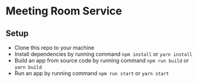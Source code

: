 # Meeting Room Service

## Setup

- Clone this repo to your machine
- Install dependencies by running command `npm install` or `yarn install`
- Build an app from source code by running command `npm run build` or `yarn build`
- Run an app by running command `npm run start` or `yarn start`
